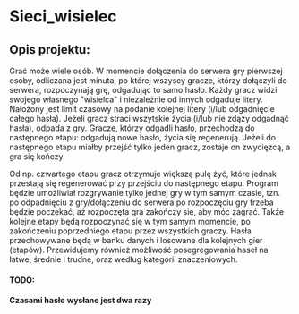 # Sieci_wisielec
## Opis projektu:

Grać może wiele osób. W momencie dołączenia do serwera gry pierwszej osoby, odliczana jest minuta, po której wszyscy gracze, którzy dołączyli do serwera, rozpoczynają grę, odgadując to samo hasło.
Każdy gracz widzi swojego własnego "wisielca" i niezależnie od innych odgaduje litery. Nałożony jest limit czasowy na podanie kolejnej litery (i/lub odgadnięcie całego hasła). Jeżeli gracz straci wszytskie życia (i/lub nie zdąży odgadnąć hasła), odpada z gry.
Gracze, którzy odgadli hasło, przechodzą do następnego etapu: odgadują nowe hasło, życia się regenerują. Jeżeli do następnego etapu miałby przejść tylko jeden gracz, zostaje on zwycięzcą, a gra się kończy.

Od np. czwartego etapu gracz otrzymuje większą pulę żyć, które jednak przestają się regenerować przy przejściu do następnego etapu.
Program będzie umożliwiał rozgrywanie tylko jednej gry w tym samym czasie, tzn. po odpadnięciu z gry/dołączeniu do serwera po rozpoczęciu gry trzeba będzie poczekać, aż rozpoczęta gra zakończy się, aby móc zagrać. Także kolejne etapy będą rozpoczynać się w tym samym momencie, po zakończeniu poprzedniego etapu przez wszystkich graczy.
Hasła przechowywane będą w banku danych i losowane dla kolejnych gier (etapów). Przewidujemy również możliwość posegregowania haseł na łatwe, średnie i trudne, oraz według kategorii znaczeniowych.

#### TODO:
#### Czasami hasło wysłane jest dwa razy

